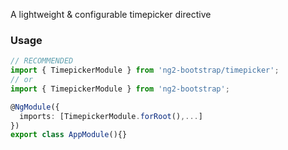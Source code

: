 A lightweight & configurable timepicker directive

### Usage
```typescript
// RECOMMENDED
import { TimepickerModule } from 'ng2-bootstrap/timepicker';
// or
import { TimepickerModule } from 'ng2-bootstrap';

@NgModule({
  imports: [TimepickerModule.forRoot(),...]
})
export class AppModule(){} 
```
